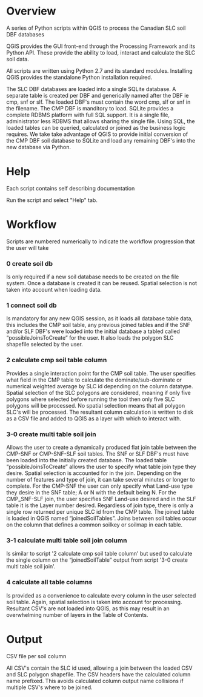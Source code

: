 Overview
========

A series of Python scripts within QGIS to process the Canadian SLC soil DBF databases

QGIS provides the GUI front-end through the Processing Framework and its Python API. These provide the ability to load, interact and calculate the SLC soil data.

All scripts are written using Python 2.7 and its standard modules. Installing QGIS provides the standalone Python installation required. 

The SLC DBF databases are loaded into a single SQLite database. A separate table is created per DBF and generically named after the DBF ie cmp, snf or slf. The loaded DBF's must contain the word cmp, slf or snf in the filename. The CMP DBF is manditory to load. SQLite provides a complete RDBMS platform with full SQL support. It is a single file, administrator less RDBMS that allows sharing the single file. Using SQL, the loaded tables can be queried, calculated or joined as the business logic requires. We take take advantage of QGIS to provide initial conversion of the CMP DBF soil database to SQLite and load any remaining DBF's into the new database via Python.


Help
====

Each script contains self describing documentation

Run the script and select "Help" tab.

Workflow
========

Scripts are numbered numerically to indicate the workflow progression that the user will take

### 0 create soil db
Is only required if a new soil database needs to be created on the file system. Once a database is created it can be reused. Spatial selection is not taken into account when loading data.

### 1 connect soil db 
Is mandatory for any new QGIS session, as it loads all database table data, this includes the CMP soil table, any previous joined tables and if the SNF and/or SLF DBF's were loaded into the initial database a tabled called “possibleJoinsToCreate” for the user. It also loads the polygon SLC shapefile selected by the user.

### 2 calculate cmp soil table column 
Provides a single interaction point for the CMP soil table. The user specifies what field in the CMP table to calculate the dominate/sub-dominate or numerical weighted average by SLC id depending on the column datatype. Spatial selection of the SLC polygons are considered, meaning if only five polygons where selected before running the tool then only five SLC polygons will be processed. No spatial selection means that all polygon SLC's will be processed. The resultant column calculation is written to disk as a CSV file and added to QGIS as a layer with which to interact with. 

### 3-0 create multi table soil join
Allows the user to create a dynamically produced flat join table between the CMP-SNF or CMP-SNF-SLF soil tables. The SNF or SLF DBF's must have been loaded into the initially created database. The loaded table “possibleJoinsToCreate” allows the user to specify what table join type they desire. Spatial selection is accounted for in the join. Depending on the number of features and type of join,  it can take several minutes or longer to complete. For the CMP-SNF the user can only specify what Land-use type they desire in the SNF table; A or N with the default being N. For the CMP_SNF-SLF join, the user specifies SNF Land-use desired and in the SLF table it is the Layer number desired. Regardless of join type, there is only a single row returned per unique SLC id from the CMP table. The joined table is loaded in QGIS named “joinedSoilTables”.
Joins between soil tables occur on the column that defines a common soilkey or soilmap in each table.

### 3-1 calculate multi table soil join column
Is similar to script '2 calculate cmp soil table column' but used to calculate the single column on the “joinedSoilTable” output from script '3-0 create multi table soil join'.

### 4 calculate all table columns
Is provided as a convenience to calculate every column in the user selected soil table. Again, spatial selection is taken into account for processing. Resultant CSV's are not loaded into QGIS, as this may result in an overwhelming number of layers in the Table of Contents.

Output
======

CSV file per soil column

All CSV's contain the SLC id used, allowing a join between the loaded CSV and SLC polygon shapefile. The CSV headers have the calculated column name prefixed. This avoids calculated column output name collisions if multiple CSV's where to be joined.
